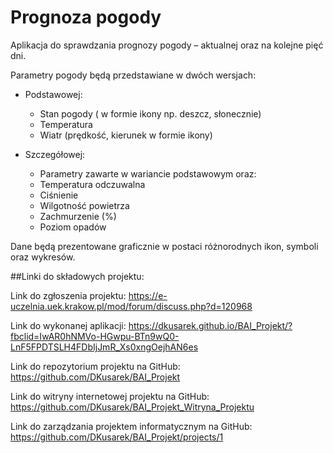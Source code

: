 # Prognoza pogody
 Aplikacja do sprawdzania prognozy pogody – aktualnej oraz na kolejne pięć dni.

Parametry pogody będą przedstawiane w dwóch wersjach:

- Podstawowej:
  - Stan pogody ( w formie ikony np. deszcz, słonecznie)
  - Temperatura
  - Wiatr (prędkość, kierunek w formie ikony)

- Szczegółowej:
  - Parametry zawarte w wariancie podstawowym oraz:
  - Temperatura odczuwalna
  - Ciśnienie
  - Wilgotność powietrza
  - Zachmurzenie (%)
  - Poziom opadów

Dane będą prezentowane graficznie w postaci różnorodnych ikon, symboli oraz wykresów.

##Linki do składowych projektu:

Link do zgłoszenia projektu:
https://e-uczelnia.uek.krakow.pl/mod/forum/discuss.php?d=120968

Link do wykonanej aplikacji:
https://dkusarek.github.io/BAI_Projekt/?fbclid=IwAR0hNMVo-HGwpu-BTn9wQ0-LnF5FPDTSLH4FDbIjJmR_Xs0xngOejhAN6es

Link do repozytorium projektu na GitHub:
https://github.com/DKusarek/BAI_Projekt

Link do witryny internetowej projektu na GitHub:
https://github.com/DKusarek/BAI_Projekt_Witryna_Projektu

Link do zarządzania projektem informatycznym na GitHub:
https://github.com/DKusarek/BAI_Projekt/projects/1
